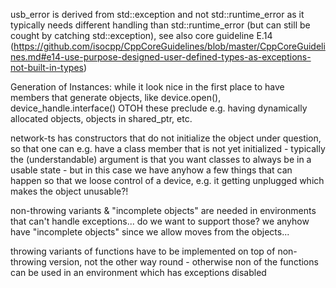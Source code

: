 usb_error is derived from std::exception and not std::runtime_error as it typically needs different handling than
std::runtime_error (but can still be cought by catching std::exception), see also core guideline E.14
(https://github.com/isocpp/CppCoreGuidelines/blob/master/CppCoreGuidelines.md#e14-use-purpose-designed-user-defined-types-as-exceptions-not-built-in-types)

Generation of Instances: while it look nice in the first place to have members that generate objects,
like device.open(), device_handle.interface() OTOH these preclude e.g. having dynamically allocated objects, objects in shared_ptr, etc.

network-ts has constructors that do not initialize the object under question, so that one can e.g. have a class
member that is not yet initialized - typically the (understandable) argument is that you want classes to always
be in a usable state - but in this case we have anyhow a few things that can happen so that we loose control of
a device, e.g. it getting unplugged which makes the object unusable?!

non-throwing variants & "incomplete objects" are needed in environments that can't handle exceptions...
do we want to support those? we anyhow have "incomplete objects" since we allow moves from the objects...

throwing variants of functions have to be implemented on top of non-throwing version, not the other way round - 
otherwise non of the functions can be used in an environment which has exceptions disabled

